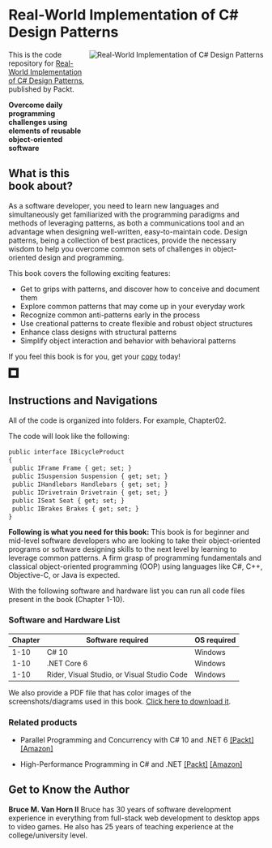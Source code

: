 # Real-World Implementation of C# Design Patterns

<a href="https://www.amazon.com/dp/1803242736"><img src="https://images-na.ssl-images-amazon.com/images/I/41-z3wNvmpL._SX218_BO1,204,203,200_QL40_FMwebp_.jpg" alt="Real-World Implementation of C# Design Patterns" height="256px" align="right"></a>

This is the code repository for [Real-World Implementation of C# Design Patterns](https://www.amazon.com/dp/1803242736), published by Packt.

**Overcome daily programming challenges using elements of reusable object-oriented software**

## What is this book about?
As a software developer, you need to learn new languages and simultaneously get familiarized with the programming paradigms and methods of leveraging patterns, as both a communications tool and an advantage when designing well-written, easy-to-maintain code. Design patterns, being a collection of best practices, provide the necessary wisdom to help you overcome common sets of challenges in object-oriented design and programming.

This book covers the following exciting features:
* Get to grips with patterns, and discover how to conceive and document them
* Explore common patterns that may come up in your everyday work
* Recognize common anti-patterns early in the process
* Use creational patterns to create flexible and robust object structures
* Enhance class designs with structural patterns
* Simplify object interaction and behavior with behavioral patterns

If you feel this book is for you, get your [copy](https://www.amazon.com/dp/1803242736) today!

<a href="https://www.packtpub.com/?utm_source=github&utm_medium=banner&utm_campaign=GitHubBanner"><img src="https://raw.githubusercontent.com/PacktPublishing/GitHub/master/GitHub.png" 
alt="https://www.packtpub.com/" border="5" /></a>

## Instructions and Navigations
All of the code is organized into folders. For example, Chapter02.

The code will look like the following:
```
public interface IBicycleProduct
{
 public IFrame Frame { get; set; }
 public ISuspension Suspension { get; set; }
 public IHandlebars Handlebars { get; set; }
 public IDrivetrain Drivetrain { get; set; }
 public ISeat Seat { get; set; }
 public IBrakes Brakes { get; set; }
}
```

**Following is what you need for this book:**
This book is for beginner and mid-level software developers who are looking to take their object-oriented programs or software designing skills to the next level by learning to leverage common patterns. A firm grasp of programming fundamentals and classical object-oriented programming (OOP) using languages like C#, C++, Objective-C, or Java is expected.

With the following software and hardware list you can run all code files present in the book (Chapter 1-10).
### Software and Hardware List
| Chapter | Software required | OS required |
| -------- | ------------------------------------ | ----------------------------------- |
| 1-10 | C# 10 | Windows |
| 1-10 | .NET Core 6 | Windows |
| 1-10 | Rider, Visual Studio, or Visual Studio Code | Windows |


We also provide a PDF file that has color images of the screenshots/diagrams used in this book. [Click here to download it](https://packt.link/3KWzG).

### Related products
* Parallel Programming and Concurrency with C# 10 and .NET 6 [[Packt]](https://www.packtpub.com/product/parallel-programming-and-concurrency-with-c-10-and-net6/9781803243672?utm_source=github&utm_medium=repository&utm_campaign=9781803243672) [[Amazon]](https://www.amazon.com/dp/1803243678)

* High-Performance Programming in C# and .NET [[Packt]](https://www.packtpub.com/product/high-performance-programming-in-c-and-net/9781800564718?utm_source=github&utm_medium=repository&utm_campaign=9781800564718) [[Amazon]](https://www.amazon.com/dp/1800564716)


## Get to Know the Author
**Bruce M. Van Horn II**
Bruce has 30 years of software development experience in everything from full-stack web development to desktop apps to video games. He also has 25 years of teaching experience at the college/university level.
